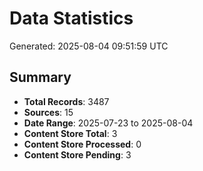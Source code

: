 # Data Statistics

Generated: 2025-08-04 09:51:59 UTC

## Summary

- **Total Records**: 3487
- **Sources**: 15
- **Date Range**: 2025-07-23 to 2025-08-04
- **Content Store Total**: 3
- **Content Store Processed**: 0
- **Content Store Pending**: 3
